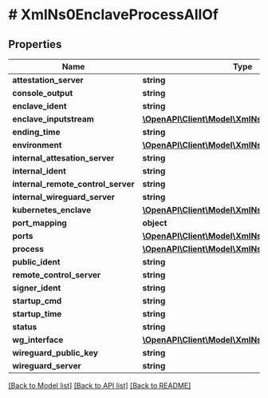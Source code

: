 # # XmlNs0EnclaveProcessAllOf

## Properties

Name | Type | Description | Notes
------------ | ------------- | ------------- | -------------
**attestation_server** | **string** |  | [optional]
**console_output** | **string** |  | [optional]
**enclave_ident** | **string** |  | [optional]
**enclave_inputstream** | [**\OpenAPI\Client\Model\XmlNs0InputStream**](XmlNs0InputStream.md) |  | [optional]
**ending_time** | **string** |  | [optional]
**environment** | [**\OpenAPI\Client\Model\XmlNs0Environment**](XmlNs0Environment.md) |  | [optional]
**internal_attesation_server** | **string** |  | [optional]
**internal_ident** | **string** |  | [optional]
**internal_remote_control_server** | **string** |  | [optional]
**internal_wireguard_server** | **string** |  | [optional]
**kubernetes_enclave** | [**\OpenAPI\Client\Model\XmlNs0KubernetesEnclave**](XmlNs0KubernetesEnclave.md) |  | [optional]
**port_mapping** | **object** |  | [optional]
**ports** | [**\OpenAPI\Client\Model\XmlNs0EnclavePort[]**](XmlNs0EnclavePort.md) |  | [optional]
**process** | [**\OpenAPI\Client\Model\XmlNs0Process**](XmlNs0Process.md) |  | [optional]
**public_ident** | **string** |  | [optional]
**remote_control_server** | **string** |  | [optional]
**signer_ident** | **string** |  | [optional]
**startup_cmd** | **string** |  | [optional]
**startup_time** | **string** |  | [optional]
**status** | **string** |  | [optional]
**wg_interface** | [**\OpenAPI\Client\Model\XmlNs0WireguardInterface**](XmlNs0WireguardInterface.md) |  | [optional]
**wireguard_public_key** | **string** |  | [optional]
**wireguard_server** | **string** |  | [optional]

[[Back to Model list]](../../README.md#models) [[Back to API list]](../../README.md#endpoints) [[Back to README]](../../README.md)
